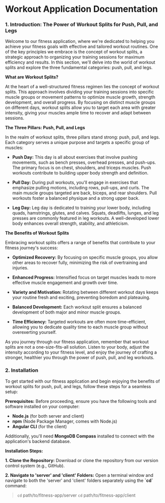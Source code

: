 # Workout Application Documentation

### 1. Introduction: The Power of Workout Splits for Push, Pull, and Legs

Welcome to our fitness application, where we're dedicated to helping you achieve your fitness goals with effective and tailored workout routines. One of the key principles we embrace is the concept of workout splits, a strategic approach to organizing your training sessions for maximum efficiency and results. In this section, we'll delve into the world of workout splits and explore the three fundamental categories: push, pull, and legs.

**What are Workout Splits?**

At the heart of a well-structured fitness regimen lies the concept of workout splits. This approach involves dividing your training sessions into specific muscle groups or movement patterns to optimize muscle growth, strength development, and overall progress. By focusing on distinct muscle groups on different days, workout splits allow you to target each area with greater intensity, giving your muscles ample time to recover and adapt between sessions.

**The Three Pillars: Push, Pull, and Legs**

In the realm of workout splits, three pillars stand strong: push, pull, and legs. Each category serves a unique purpose and targets a specific group of muscles:

- **Push Day:** This day is all about exercises that involve pushing movements, such as bench presses, overhead presses, and push-ups. The primary focus is on chest, shoulders, and triceps muscles. Push workouts contribute to building upper body strength and definition.

- **Pull Day:** During pull workouts, you'll engage in exercises that emphasize pulling motions, including rows, pull-ups, and curls. The main muscle groups targeted are back, biceps, and rear shoulders. Pull workouts foster a balanced physique and a strong upper back.

- **Leg Day:** Leg day is dedicated to training your lower body, including quads, hamstrings, glutes, and calves. Squats, deadlifts, lunges, and leg presses are commonly featured in leg workouts. A well-developed lower body enhances overall strength, stability, and athleticism.

**The Benefits of Workout Splits**

Embracing workout splits offers a range of benefits that contribute to your fitness journey's success:

- **Optimized Recovery:** By focusing on specific muscle groups, you allow other areas to recover fully, minimizing the risk of overtraining and injuries.

- **Enhanced Progress:** Intensified focus on target muscles leads to more effective muscle engagement and growth over time.

- **Variety and Motivation:** Rotating between different workout days keeps your routine fresh and exciting, preventing boredom and plateauing.

- **Balanced Development:** Each workout split ensures a balanced development of both major and minor muscle groups.

- **Time Efficiency:** Targeted workouts are often more time-efficient, allowing you to dedicate quality time to each muscle group without overexerting yourself.

As you journey through our fitness application, remember that workout splits are not a one-size-fits-all solution. Listen to your body, adjust the intensity according to your fitness level, and enjoy the journey of crafting a stronger, healthier you through the power of push, pull, and leg workouts.

### 2. Installation

To get started with our fitness application and begin enjoying the benefits of workout splits for push, pull, and legs, follow these steps for a seamless setup:

**Prerequisites:**
Before proceeding, ensure you have the following tools and software installed on your computer:

- **Node.js** (for both server and client)
- **npm** (Node Package Manager, comes with Node.js)
- **Angular CLI** (for the client)

Additionally, you'll need **MongoDB Compass** installed to connect with the application's backend database.

**Installation Steps:**

**1. Clone the Repository:**
Download or clone the repository from our version control system (e.g., GitHub).

**2. Navigate to 'server' and 'client' Folders:**
Open a terminal window and navigate to both the 'server' and 'client' folders separately using the **\`cd`** command:
> `cd` path/to/fitness-app/server 
> `cd` path/to/fitness-app/client

